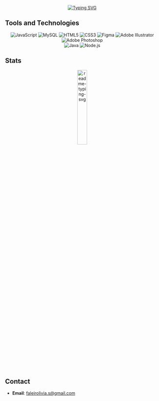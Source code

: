 <div align="center">
<a href="https://git.io/typing-svg"><img src="https://readme-typing-svg.herokuapp.com?font=Fira+Code&size=19&duration=3500&pause=1000&color=A47DFF&width=587&separator=%3E&lines=System.out.println(%22Hello%2C+World!%22);%3Eecho+%22Hello%2C+World!%22;%3EConsole.WriteLine(%22Hello%2C+World!%22);%3Ecout+%3C%3C+%22Hello%2C+World!%22+%3C%3C+endl;%3Econsole.log(%22Hello%2C+World!%22);%3ESELECT+nome++FROM+pessoas++WHERE+nome+%3D+'Lívia';" alt="Typing SVG" /></a>
</div>

## Tools and Technologies   

<div align="center">  
  <img src="https://img.shields.io/badge/JavaScript-A47DFF?style=for-the-badge&logo=javascript&logoColor=black" alt="JavaScript"/>  
  <img src="https://img.shields.io/badge/MySQL-8B5CF6?style=for-the-badge&logo=mysql&logoColor=white" alt="MySQL"/>  
  <img src="https://img.shields.io/badge/HTML5-7C3AED?style=for-the-badge&logo=html5&logoColor=white" alt="HTML5"/>  
  <img src="https://img.shields.io/badge/CSS3-6D28D9?style=for-the-badge&logo=css3&logoColor=white" alt="CSS3"/>  
  <img src="https://img.shields.io/badge/Figma-5B21B6?style=for-the-badge&logo=figma&logoColor=white" alt="Figma"/>  
  <img src="https://img.shields.io/badge/Adobe%20Illustrator-4C1D95?style=for-the-badge&logo=adobeillustrator&logoColor=white" alt="Adobe Illustrator"/>  
  <img src="https://img.shields.io/badge/Adobe%20Photoshop-3B0764?style=for-the-badge&logo=adobephotoshop&logoColor=white" alt="Adobe Photoshop"/>  
</div>

<div align="center">  
  <img src="https://img.shields.io/badge/Java-A47DFF?style=for-the-badge&logo=java&logoColor=white" alt="Java"/>  
  <img src="https://img.shields.io/badge/Node.js-3B0764?style=for-the-badge&logo=nodedotjs&logoColor=white" alt="Node.js"/>  
</div>

## Stats
<div align="center">
<img align="center" width="25%" src="https://github-readme-stats.vercel.app/api/top-langs/?username=moisiFraise&cardType=github&bg_color=00000000&Text=000&title_color=A47DFF&border_color=A47DFF&card_width=200" alt="readme-typing-svg">
 
</div>


## Contact 
- **Email**: faleirolivia.s@gmail.com

